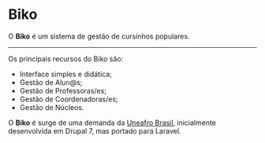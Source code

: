 # Biko
O **Biko** é um sistema de gestão de cursinhos populares. 

***
Os principais recursos do Biko são:

* Interface simples e didática;
* Gestão de Alun@s;
* Gestão de Professoras/es;
* Gestão de Coordenadoras/es;
* Gestão de Núcleos.

O **Biko** é surge de uma demanda da [Uneafro Brasil](http://uneafrobrasil.org/), inicialmente desenvolvida em Drupal 7, mas portado para Laravel.
